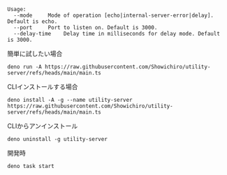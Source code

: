 ```
Usage:
  --mode     Mode of operation [echo|internal-server-error|delay]. Default is echo.
  --port     Port to listen on. Default is 3000.
  --delay-time    Delay time in milliseconds for delay mode. Default is 3000.
```

簡単に試したい場合
```
deno run -A https://raw.githubusercontent.com/Showichiro/utility-server/refs/heads/main/main.ts 
```

CLIインストールする場合

```
deno install -A -g --name utility-server https://raw.githubusercontent.com/Showichiro/utility-server/refs/heads/main/main.ts
```

CLIからアンインストール

```
deno uninstall -g utility-server
```


開発時
```
deno task start
```
